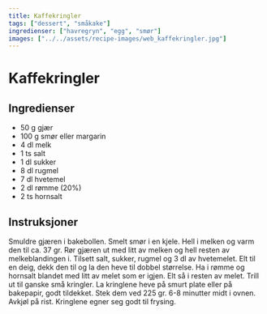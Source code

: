 ```yaml
---
title: Kaffekringler
tags: ["dessert", "småkake"]
ingredienser: ["havregryn", "egg", "smør"]
images: ["../../assets/recipe-images/web_kaffekringler.jpg"]
---
```


# Kaffekringler

## Ingredienser

- 50 g gjær
- 100 g smør eller margarin
- 4 dl melk
- 1 ts salt
- 1 dl sukker
- 8 dl rugmel
- 7 dl hvetemel
- 2 dl rømme (20%)
- 2 ts hornsalt

## Instruksjoner

Smuldre gjæren i bakebollen. Smelt smør i en kjele. Hell i melken og varm den til ca. 37 gr. Rør gjæren ut med litt av melken og hell resten av melkeblandingen i. Tilsett salt, sukker, rugmel og 3 dl av hvetemelet. Elt til en deig, dekk den til og la den heve til dobbel størrelse. Ha i rømme og hornsalt blandet med litt av melet som er igjen. Elt så i resten av melet. Trill ut til ganske små kringler. La kringlene heve på smurt plate eller på bakepapir, godt tildekket. Stek dem ved 225 gr. 6-8 minutter midt i ovnen. Avkjøl på rist. Kringlene egner seg godt til frysing.
